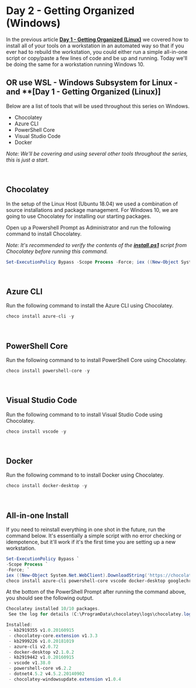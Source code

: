 # Day 2 - Getting Organized (Windows)

In the previous article **[Day 1 - Getting Organized (Linux)](https://github.com/starkfell/100DaysOfIaC/blob/master/articles/day.1.getting.organized.md)** we covered how to install all of your tools on a workstation in an automated way so that if you ever had to rebuild the workstation, you could either run a simple all-in-one script or copy/paste a few lines of code and be up and running. Today we'll be doing the same for a workstation running Windows 10.

## OR use WSL - Windows Subsystem for Linux - and **[Day 1 - Getting Organized (Linux)]

Below are a list of tools that will be used throughout this series on Windows.

* Chocolatey
* Azure CLI
* PowerShell Core
* Visual Studio Code
* Docker

*Note: We'll be covering and using several other tools throughout the series, this is just a start.*

<br />

## Chocolatey

In the setup of the Linux Host (Ubuntu 18.04) we used a combination of source installations and package management. For Windows 10, we are going to use Chocolatey for installing our starting packages.

Open up a Powershell Prompt as Administrator and run the following command to install Chocolatey.

*Note: It's recommended to verify the contents of the **[install.ps1](https://chocolatey.org/install.ps1)** script from Chocolatey before running this command.*

```powershell
Set-ExecutionPolicy Bypass -Scope Process -Force; iex ((New-Object System.Net.WebClient).DownloadString('https://chocolatey.org/install.ps1'))
```

<br />

## Azure CLI

Run the following command to install the Azure CLI using Chocolatey.

```powershell
choco install azure-cli -y
```

<br />

## PowerShell Core

Run the following command to to install PowerShell Core using Chocolatey.

```powershell
choco install powershell-core -y
```

<br />

## Visual Studio Code

Run the following command to to install Visual Studio Code using Chocolatey.

```powershell
choco install vscode -y
```

<br />

## Docker

Run the following command to to install Docker using Chocolatey.

```powershell
choco install docker-desktop -y
```

<br />

## All-in-one Install

If you need to reinstall everything in one shot in the future, run the command below. It's essentially a simple script with no error checking or idempotence, but it'll work if it's the first time you are setting up a new workstation.

```powershell
Set-ExecutionPolicy Bypass `
-Scope Process `
-Force; `
iex ((New-Object System.Net.WebClient).DownloadString('https://chocolatey.org/install.ps1')) ; `
choco install azure-cli powershell-core vscode docker-desktop googlechrome openssl git -y
```

At the bottom of the PowerShell Prompt after running the command above, you should see the following output.

```powershell
Chocolatey installed 10/10 packages.
 See the log for details (C:\ProgramData\chocolatey\logs\chocolatey.log).

Installed:
 - kb2919355 v1.0.20160915
 - chocolatey-core.extension v1.3.3
 - kb2999226 v1.0.20181019
 - azure-cli v2.0.72
 - docker-desktop v2.1.0.2
 - kb2919442 v1.0.20160915
 - vscode v1.38.0
 - powershell-core v6.2.2
 - dotnet4.5.2 v4.5.2.20140902
 - chocolatey-windowsupdate.extension v1.0.4
```
